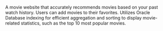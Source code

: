 A movie website that accurately recommends movies based on your past watch history. Users can add movies to their favorites. Utilizes Oracle Database indexing for efficient aggregation and sorting to display movie-related statistics, such as the top 10 most popular movies.
